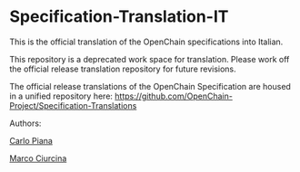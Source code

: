 # Specification-Translation-IT

This is the official translation of the OpenChain specifications into Italian.

This repository is a deprecated work space for translation. Please work off the official release translation repository for future revisions.

The official release translations of the OpenChain Specification are housed in a unified repository here:  <https://github.com/OpenChain-Project/Specification-Translations>


Authors:

[Carlo Piana][8b68b24a]

[Marco Ciurcina][a64b3816]

  [8b68b24a]: https://piana.eu "Carlo Piana"
  [a64b3816]: http://studiolegale.it "Marco Ciurcina"
